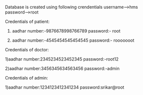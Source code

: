 Database is created using following crendentials
username-->hms
password-->root


Credentials of patient:
1) aadhar number:-9876678998766789
   password:- root

2) aadhar number:-4545454545454545
    password:- rooooooot


Credentials of doctor:

1)aadhar number:2345234523452345
  password:-root12
  
2)aadhar number:3456345634563456
  password:-admin


Credentials of admin:

 1)aadhar number:1234123412341234
   password:srikar@root
